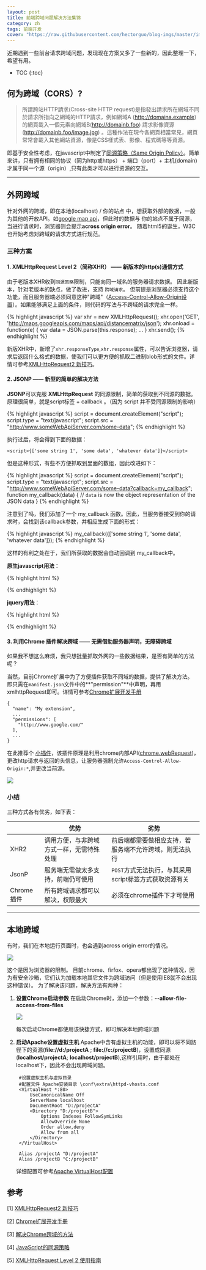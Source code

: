 ```yaml
---
layout: post
title: 前端跨域问题解决方法集锦
category: zh
tags: 前端开发
cover: "https://raw.githubusercontent.com/hectorguo/blog-imgs/master/img/20190608234830.png"
---
```


近期遇到一些前台请求跨域问题，发现现在方案又多了一些新的，因此整理一下，希望有用。

* TOC
{:toc}

## 何为跨域（CORS）?
> 所謂跨站HTTP請求(Cross-site HTTP request)是指發出請求所在網域不同於請求所指向之網域的HTTP請求，例如網域A (http://domaina.example) 的網頁載入一個<img>元素向網域B(http://domainb.foo) 請求影像資源(http://domainb.foo/image.jpg) 。這種作法在現今各網頁相當常見，網頁常常會載入其他網站資源，像是CSS樣式表、影像、程式碼等等資源。

即基于安全性考虑，在javascript中制定了[同源策略（Same Origin Policy）](https://developer.mozilla.org/zh-CN/docs/Web/JavaScript/Same_origin_policy_for_JavaScript)。简单来讲，只有拥有相同的协议（同为http或https） + 端口（port）+ 主机(domain) 才属于同一个源（origin）,只有此类才可以进行资源的交互。

------------------

## 外网跨域

针对外网的跨域，即在本地(localhost) / 你的站点 中，想获取外部的数据，一般为其他的开放API。如[google map api](https://developers.google.com/maps/?hl=zh-cn)，但此时的数据与 你的站点不属于同源，当进行请求时，浏览器则会提示**across origin error**。
随着html5的诞生，W3C也开始考虑对跨域的请求方式进行规范。

### 三种方案

#### 1. **XMLHttpRequest Level 2**（简称**XHR**） —— 新版本的http(s)通信方式
  由于老版本XHR收到`同源策略`限制，只能向同一域名的服务器请求数据。
  因此新版本，针对老版本的缺点，做了改进，支持 `跨域请求`。
  但前提是浏览器必须支持这个功能，而且服务器端必须同意这种"跨域"（[Access-Control-Allow-Origin设置](https://dvcs.w3.org/hg/cors/raw-file/tip/Overview.html)）。如果能够满足上面的条件，则代码的写法与不跨域的请求完全一样。

  {% highlight javascript %}
var xhr = new XMLHttpRequest();
xhr.open('GET', 'http://maps.googleapis.com/maps/api/distancematrix/json');
xhr.onload = function(e) {
  var data = JSON.parse(this.response);
  ...
}
xhr.send();
  {% endhighlight %}

  新版XHR中，新增了`xhr.responseType`,`xhr.response`属性，可以告诉浏览器，请求后返回什么格式的数据，使我们可以更方便的抓取二进制blob形式的文件。详情可参考[XMLHttpRequest2 新技巧](http://www.html5rocks.com/zh/tutorials/file/xhr2/)。

#### 2. **JSONP** —— 新型的简单的解决方法
  **JSONP**可以克服 **XMLHttpRequest** 的同源限制，简单的获取到不同源的数据。
  原理很简单，就是script标签 + callback 。（因为 script 并不受同源限制的影响）

  {% highlight javascript %}
script = document.createElement("script");
script.type = "text/javascript";
script.src = "http://www.someWebApiServer.com/some-data";
  {% endhighlight %}

  执行过后，将会得到下面的数据：

    <script>{['some string 1', 'some data', 'whatever data']}</script>

  但是这种形式，有些不方便抓取到里面的数组，因此改进如下：

  {% highlight javascript %}
script = document.createElement("script");
script.type = "text/javascript";
script.src = "http://www.someWebApiServer.com/some-data?callback=my_callback";
function my_callback(data) {
   // `data` is now the object representation of the JSON data
}
  {% endhighlight %}

  注意到了吗，我们添加了一个 my_callback 函数。因此，当服务器接受到你的请求时，会找到该callback参数，并相应生成下面的形式：

  {% highlight javascript %}
my_callback({['some string 1', 'some data', 'whatever data']});
  {% endhighlight %}

  这样的有利之处在于，我们所获取的数据会自动回调到 my_callback中。

  **原生javascript用法**：

  {% highlight html %}
<html>
  <head>
  </head>
  <body>
    <div id ="twitterFeed"></div>
    <script>
      function myCallback(dataWeGotViaJsonp){
        var text = '';
        var len = dataWeGotViaJsonp.length;
        for(var i=0;i<len;i++){
            twitterEntry = dataWeGotViaJsonp[i];
            text += '<p><img src = "' + twitterEntry.user.profile_image_url_https +'"/>' + twitterEntry['text'] + '</p>'
        }
        document.getElementById('twitterFeed').innerHTML = text;
      }
    </script>
    <script type="text/javascript" src="http://twitter.com/status/user_timeline/padraicb.json?count=10&callback=myCallback"></script>
  </body>
</html>
  {% endhighlight %}

  **jquery用法**：

  {% highlight html %}
<html>
<head>
  <script type="text/javascript" src="https://ajax.googleapis.com/ajax/libs/jquery/1.6.2/jquery.min.js"></script>
  <script>
      $(document).ready(function(){
        $.ajax({
          url: 'http://twitter.com/status/user_timeline/padraicb.json?count=10',
          dataType: 'jsonp',
          success: function(dataWeGotViaJsonp){
            var text = '';
            var len = dataWeGotViaJsonp.length;
            for(var i=0;i<len;i++){
                twitterEntry = dataWeGotViaJsonp[i];
                text += '<p><img src = "' + twitterEntry.user.profile_image_url_https +'"/>' + twitterEntry['text'] + '</p>'
            }
            $('#twitterFeed').html(text);
          }
        });
      })
  </script>
</head>
<body>
    <div id ="twitterFeed"></div>
</body>
</html>   
  {% endhighlight %}

#### 3. **利用Chrome 插件解决跨域** —— 无需借助服务器声明，无障碍跨域
  如果我不想这么麻烦，我只想批量抓取外网的一些数据结果，是否有简单的方法呢？

  当然，目前Chrome扩展中为了方便插件获取不同域的数据，提供了解决方法。
  即只需在`manifest.json`文件中的**"permission"**中声明，再用xmlhttpRequest即可。详情可参考[Chrome扩展开发手册](http://open.chrome.360.cn/html/dev_xhr.html)

    {
      "name": "My extension",
      ...
      "permissions": [
        "http://www.google.com/"
      ],
      ...
    }
  
  在此推荐个 [小插件](https://chrome.google.com/webstore/detail/nlfbmbojpeacfghkpbjhddihlkkiljbi)，该插件原理是利用chrome内部API([chrome.webRequest](https://developer.chrome.com/extensions/webRequest))，更改http请求与返回的头信息，让服务器强制允许`Access-Control-Allow-Origin:*`,并更改当前源。

  ![](https://raw.githubusercontent.com/hectorguo/blog-imgs/master/img/20190608234850.png)

### 小结

三种方式各有优劣，如下表：

|  | 优势 | 劣势 | 
| ------------- | ------------- | ---- |
| XHR2 | 调用方便，与非跨域方式一样，无需特殊处理 | 前后端都需要做相应支持，若服务端不允许跨域，则无法执行 | 
| JsonP | 服务端无需做太多支持，前端仍可使用 | `POST`方式无法执行，与其采用script标签方式获取资源有关 |
| Chrome插件 | 所有跨域请求都可以解决，权限最大 | 必须在chrome插件下才可使用 | 


-----------------

## 本地跨域

有时，我们在本地运行页面时，也会遇到across origin error的情况。

![](https://raw.githubusercontent.com/hectorguo/blog-imgs/master/img/20190608234905.png)

这个是因为浏览器的限制。 目前chrome、firfox、opera都出现了这种情况，因为有安全沙箱，它们认为加载本地其它文件为跨域访问（但是使用IE8就不会出现这种错误）。
为了解决该问题，解决方法有两种：

1. **设置Chrome启动参数**
    在启动Chrome时，添加一个参数：**--allow-file-access-from-files**
    
    ![](https://raw.githubusercontent.com/hectorguo/blog-imgs/master/img/20190608234918.png)

    每次启动Chrome都使用该快捷方式，即可解决本地跨域问题
2. **启动Apache设置虚拟主机**
    Apache中含有虚拟主机的功能，即可以将不同路径下的资源(**file://d:/projectA** ; **file://c:/projectB**)，设置成同源(**localhost/projectA**; **localhost/projectB**),这样引用时，由于都处在 localhost下，因此不会出现跨域问题。
        
        #设置虚拟主机与虚拟目录  
        #配置文件 Apache安装目录 \conf\extra\httpd-vhosts.conf
        <VirtualHost *:80>
            UseCanonicalName Off
            ServerName localhost
            DocumentRoot "D:/projectA"
            <Directory "D:/projectB">
        	    Options Indexes FollowSymLinks
        	    AllowOverride None
        	    Order allow,deny
        	    Allow from all
        	</Directory>
        </VirtualHost>
        
        Alias /projectA "D:/projectA"   
        Alias /projectB "C:/projectB"

    详细配置可参考[Apache VirtualHost配置](http://httpd.apache.org/docs/2.2/zh-cn/vhosts/)


## 参考

[1] [XMLHttpRequest2 新技巧](http://www.html5rocks.com/zh/tutorials/file/xhr2/)

[2] [Chrome扩展开发手册](http://open.chrome.360.cn/html/dev_xhr.html)

[3] [解决Chrome跨域的方法](http://hi.baidu.com/qf_soft/item/01a3bcda48ee7cca1a72b486)

[4] [JavaScript的同源策略](https://developer.mozilla.org/zh-CN/docs/Web/JavaScript/Same_origin_policy_for_JavaScript)

[5] [XMLHttpRequest Level 2 使用指南](http://www.ruanyifeng.com/blog/2012/09/xmlhttprequest_level_2.html)
